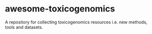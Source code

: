# awesome-toxicogenomics
A repository for collecting toxicogenomics resources i.e. new methods, tools and datasets.
